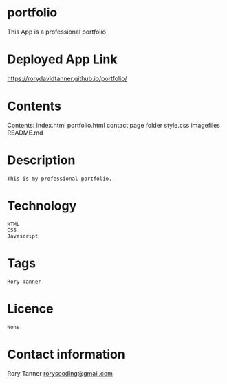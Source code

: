 # portfolio

This App is a professional portfolio

# Deployed App Link

https://rorydavidtanner.github.io/portfolio/

# Contents

Contents:   index.html
            portfolio.html
            contact page folder
            style.css
            imagefiles
            README.md

# Description

    This is my professional portfolio.

# Technology

    HTML
    CSS
    Javascript

# Tags

    Rory Tanner

# Licence 

    None

# Contact information

Rory Tanner
roryscoding@gmail.com
